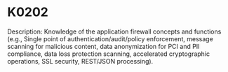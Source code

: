 # K0202
Description: Knowledge of the application firewall concepts and functions (e.g., Single point of authentication/audit/policy enforcement, message scanning for malicious content, data anonymization for PCI and PII compliance, data loss protection scanning, accelerated cryptographic operations, SSL security, REST/JSON processing).
